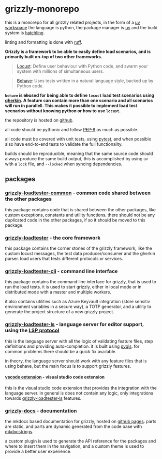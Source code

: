 # grizzly-monorepo

this is a monorepo for all grizzly related projects, in the form of a [uv workspace](https://docs.astral.sh/uv/concepts/projects/workspaces/)
the language is python, the package manager is [uv](https://docs.astral.sh/uv/) and the build system is [hatchling](https://hatch.pypa.io/latest/).

linting and formatting is done with [ruff](https://docs.astral.sh/ruff/).

**Grizzly is a framework to be able to easily define load scenarios, and is primarily built on-top of two other frameworks.**

> [Locust](https://locust.io): Define user behaviour with Python code, and swarm your system with millions of simultaneous users.

> [Behave](https://behave.readthedocs.io/): Uses tests written in a natural language style, backed up by Python code.

**`behave` is <del>ab</del>used for being able to define `locust` load test scenarios using [gherkin](https://cucumber.io/docs/gherkin). A feature can contain more than one scenario and all scenarios will run in parallell. This makes it possible to implement load test scenarios without knowing python or how to use `locust`.**

the repository is hosted on [github](https://github.com).

all code should be pythonic and follow [PEP-8](https://peps.python.org/pep-0008/) as much as possible.

all code must be covered with unit tests, using [pytest](https://docs.pytest.org/en/latest/), and when possible also have end-to-end tests to validate the full functionality.

builds should be reproducible, meaning that the same source code should always produce the same build output, this is accomplished by using `uv` with a `lock` file, and `--locked` when syncing
dependencies.

## packages

### [grizzly-loadtester-common](../common) - common code shared between the other packages

this package contains code that is shared between the other packages, like custom exceptions, constants and utility functions.
there should not be any duplicated code in the other packages, if so it should be moved to this package.

### [grizzly-loadtester](../framework) - the core framework

this package contains the corner stones of the grizzly framework, like the custom locust messages, the test data producer/consumer and the gherkin parser.
load users that tests different protocols or services.

### [grizzly-loadtester-cli](../command-line-interface) - command line interface

this package contains the command line interface for grizzly, that is used to run the load tests. it is used to start grizzly, either in local mode or in distributed mode with a master and multiple workers.

it also contains utilities such as Azure Keyvault integration (store sensitiv environment variables in a secure way), a TOTP generator, and a utility to generate the project structure of a new grizzly project.

### [grizzly-loadtester-ls](../editor-support) - language server for editor support, using the [LSP protocol](https://microsoft.github.io/language-server-protocol/)

this is the language server with all the logic of validating feature files, step definitions and providing auto-completion. it is built using [pygls](https://github.com/openlawlibrary/pygls).
for common problems there should be a quick fix available.

in theory, the language server should work with any feature files that is using behave, but the main focus is to support grizzly features.

#### [vscode extension](../editor-support/clients/vscode) - visual studio code extension

this is the visual studio code extension that provides the integration with the language server. in general is does not contain any logic, only integrations towards [grizzly-loadtester-ls](../editor-support) features.

### [grizzly-docs](../docs) - documentation

the mkdocs based documentation for grizzly, hosted on [github pages](https://biometria-se.github.io/grizzly/). parts are static, and parts are dynamic generated from the code base with [mkdocstrings](https://mkdocstrings.github.io/).

a custom plugin is used to generate the API reference for the packages and where to insert them in the navigation, and a custom theme is used to provide a better user experience.
